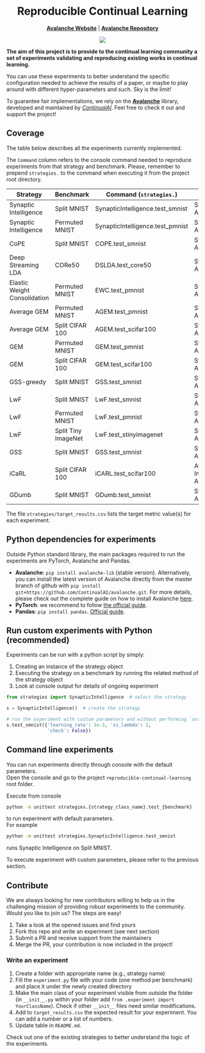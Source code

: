 <div align="center">
    
# Reproducible Continual Learning
**[Avalanche Website](https://avalanche.continualai.org)** | **[Avalanche Repository](https://github.com/ContinualAI/avalanche)**

</div>

<p align="center">
    <img src="https://www.dropbox.com/s/90thp7at72sh9tj/avalanche_logo_with_clai.png?raw=1"/>
</p>



**The aim of this project is to provide to the continual learning community a set of experiments validating and
reproducing existing works in continual learning.**

You can use these experiments to better understand the specific configuration needed to achieve the results of a paper,
or maybe to play around with different hyper-parameters and such. Sky is the limit!

To guarantee fair implementations, we rely on the **[Avalanche](https://github.com/ContinualAI/avalanche)** library, developed and maintained by *[ContinualAI](https://www.continualai.org/)*.
Feel free to check it out and support the project!

## Coverage
The table below describes all the experiments currently implemented.

The `Command` column refers to the console command needed to reproduce experiments
from that strategy and benchmark. Please, remember to prepend `strategies.` to the command when executing it
from the project root directory.


Strategy | Benchmark           | Command (`strategies.`)          | Metrics 
---|---------------------|----------------------------------|---
Synaptic Intelligence | Split MNIST         | SynapticIntelligence.test_smnist | Stream Accuracy
Synaptic Intelligence | Permuted MNIST      | SynapticIntelligence.test_pmnist | Stream Accuracy
CoPE | Split MNIST         | COPE.test_smnist                 | Stream Accuracy
Deep Streaming LDA | CORe50              | DSLDA.test_core50                | Stream Accuracy
Elastic Weight Consolidation | Permuted MNIST      | EWC.test_pmnist                  | Stream Accuracy
Average GEM | Permuted MNIST      | AGEM.test_pmnist                 | Stream Accuracy
Average GEM | Split CIFAR 100     | AGEM.test_scifar100              | Stream Accuracy
GEM | Permuted MNIST      | GEM.test_pmnist                  | Stream Accuracy
GEM | Split CIFAR 100     | GEM.test_scifar100               | Stream Accuracy
GSS-greedy | Split MNIST         | GSS.test_smnist                  | Stream Accuracy
LwF | Split MNIST         | LwF.test_smnist                  | Stream Accuracy
LwF | Permuted MNIST      | LwF.test_pmnist                  | Stream Accuracy
LwF | Split Tiny ImageNet | LwF.test_stinyimagenet           | Stream Accuracy
GSS | Split MNIST         | GSS.test_smnist                  | Stream Accuracy
iCaRL | Split CIFAR 100     | iCARL.test_scifar100             | Average Incremental Accuracy
GDumb | Split MNIST         | GDumb.test_smnist                | Stream Accuracy

The file `strategies/target_results.csv` lists the target metric value(s) for each experiment.

## Python dependencies for experiments
Outside Python standard library, the main packages required to run the experiments are PyTorch, Avalanche and Pandas. 
* **Avalanche**: `pip install avalanche-lib` (stable version). Alternatively, you can install the latest version of Avalanche directly from the master branch of github with `pip install git+https://github.com/ContinualAI/avalanche.git`. For more details, please check out the complete guide on how to install Avalanche [here](https://avalanche.continualai.org/getting-started/how-to-install). 
* **PyTorch**: we recommend to follow [the official guide](https://pytorch.org/get-started/locally/).
* **Pandas**: `pip install pandas`. [Official guide](https://pandas.pydata.org/docs/getting_started/install.html#installing-pandas).


## Run custom experiments with Python (recommended)
Experiments can be run with a python script by simply:
1. Creating an instance of the strategy object
2. Executing the strategy on a benchmark by running the related method of the strategy object
3. Look at console output for details of ongoing experiment

```python
from strategies import SynapticIntelligence  # select the strategy

s = SynapticIntelligence()  # create the strategy

# run the experiment with custom parameters and without performing `assert` checks
s.test_smnist({'learning_rate': 1e-3, 'si_lambda': 1,
               'check': False})
```

## Command line experiments
You can run experiments directly through console with the default parameters.  
Open the console and go to the project `reproducible-continual-learning` root folder.

Execute from console 
```bash
python -m unittest strategies.{strategy_class_name}.test_{benchmark}
```
to run experiment with default parameters.  
For example
```bash
python -m unittest strategies.SynapticIntelligence.test_smnist
```
runs Synaptic Intelligence on Split MNIST.

To execute experiment with custom parameters, please refer to the previous section.

## Contribute
We are always looking for new contributors willing to help us in the challenging mission of providing robust experiments
to the community. Would you like to join us? The steps are easy!

1. Take a look at the opened issues and find yours
2. Fork this repo and write an experiment (see next section)
3. Submit a PR and receive support from the maintainers
4. Merge the PR, your contribution is now included in the project!

### Write an experiment
1. Create a folder with appropriate name (e.g., strategy name)
2. Fill the `experiment.py` file with your code (one method per benchmark) and place it under the newly created directory
3. Make the main class of your experiment visible from outside the folder (in `__init__.py` within your folder add `from .experiment import YourClassName`). Check if other `__init__` files need similar modifications.
4. Add to `target_results.csv` the expected result for your experiment. You can add a number or a list of numbers.
5. Update table in `README.md`.

Check out one of the existing strategies to better understand the logic of the experiments.
